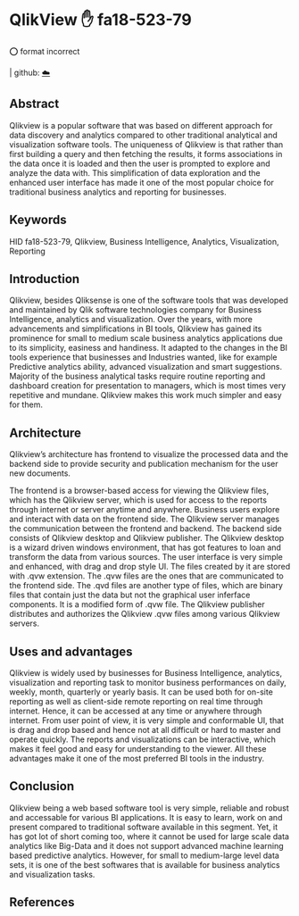 # QlikView :hand: fa18-523-79

:o: format incorrect

| github: [:cloud:](https://github.com/cloudmesh-community/fa18-523-79/edit/master/paper/paper.md)


## Abstract

Qlikview is a popular software that was based on different approach for data discovery and analytics compared to other traditional analytical and visualization software tools. The uniqueness of Qlikview is that rather than first building a query and then fetching the results, it forms associations in the data once it is loaded and then the user is prompted to explore and analyze the data with. This simplification of data exploration and the enhanced user interface has made it one of the most popular choice for traditional business analytics and reporting for businesses.

## Keywords

HID fa18-523-79, Qlikview, Business Intelligence, Analytics, Visualization, Reporting

## Introduction

Qlikview, besides Qliksense is one of the software tools that was developed and maintained by Qlik software technologies company for Business Intelligence, analytics and visualization. Over the years, with more advancements and simplifications in BI tools, Qlikview has gained its prominence for small to medium scale business analytics applications due to its simplicity, easiness and handiness. It adapted to the changes in the BI tools experience that businesses and Industries wanted, like for example Predictive analytics ability, advanced visualization and smart suggestions. Majority of the business analytical tasks require routine reporting and dashboard creation for presentation to managers, which is most times very repetitive and mundane. Qlikview makes this work much simpler and easy for them.

## Architecture

Qlikview’s architecture has frontend to visualize the processed data and the backend side to provide security and publication mechanism for the user new documents. 

The frontend is a browser-based access for viewing the Qlikview files, which has the Qlikview server, which is used for access to the reports through internet or server anytime and anywhere. Business users explore and interact with data on the frontend side. The Qlikview server manages the communication between the frontend and backend. The backend side consists of Qlikview desktop and Qlikview publisher. The Qlikview desktop is a wizard driven windows environment, that has got features to loan and transform the data from various sources. The user interface is very simple and enhanced, with drag and drop style UI. The files created by it are stored with .qvw extension. The .qvw files are the ones that are communicated to the frontend side. The .qvd files are another type of files, which are binary files that contain just the data but not the graphical user inferface components. It is a modified form of .qvw file.  The Qlikview publisher distributes and authorizes the Qlikview .qvw files among various Qlikview servers.

## Uses and advantages

Qlikview is widely used by businesses for Business Intelligence, analytics, visualization and reporting task to monitor business performances on daily, weekly, month, quarterly or yearly basis. It can be used both for on-site reporting as well as client-side remote reporting on real time through internet. Hence, it can be accessed at any time or anywhere through internet. From user point of view, it is very simple and conformable UI, that is drag and drop based and hence not at all difficult or hard to master and operate quickly. The reports and visualizations can be interactive, which makes it feel good and easy for understanding to the viewer. All these advantages make it one of the most preferred BI tools in the industry.

## Conclusion

Qlikview being a web based software tool is very simple, reliable and robust and accessable for various BI applications. It is easy to learn, work on and present compared to traditional software available in this segment. Yet, it has got lot of short coming too, where it cannot be used for large scale data analytics like Big-Data and it does not support advanced machine learning based predictive analytics. However, for small to medium-large level data sets, it is one of the best softwares that is available for business analytics and visualization tasks.

## References
